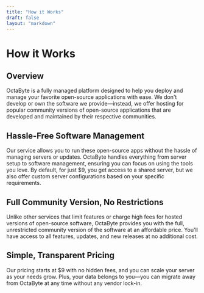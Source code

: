 ```yaml
---
title: "How it Works"
draft: false
layout: "markdown"
---
```


# How it Works

## Overview

OctaByte is a fully managed platform designed to help you deploy and manage your favorite open-source applications with ease. We don't develop or own the software we provide—instead, we offer hosting for popular community versions of open-source applications that are developed and maintained by their respective communities.

## Hassle-Free Software Management

Our service allows you to run these open-source apps without the hassle of managing servers or updates. OctaByte handles everything from server setup to software management, ensuring you can focus on using the tools you love. By default, for just $9, you get access to a shared server, but we also offer custom server configurations based on your specific requirements.

## Full Community Version, No Restrictions

Unlike other services that limit features or charge high fees for hosted versions of open-source software, OctaByte provides you with the full, unrestricted community version of the software at an affordable price. You'll have access to all features, updates, and new releases at no additional cost.

## Simple, Transparent Pricing

Our pricing starts at $9 with no hidden fees, and you can scale your server as your needs grow. Plus, your data belongs to you—you can migrate away from OctaByte at any time without any vendor lock-in.
